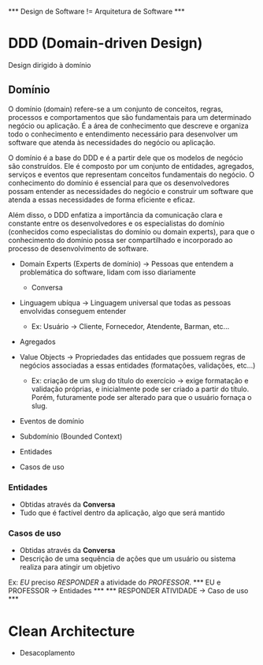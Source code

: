 ***  Design de Software != Arquitetura de Software ***

# DDD (Domain-driven Design)

Design dirigido à domínio

## Domínio
O domínio (domain) refere-se a um conjunto de conceitos, regras, processos e comportamentos que são fundamentais para um determinado negócio ou aplicação. É a área de conhecimento que descreve e organiza todo o conhecimento e entendimento necessário para desenvolver um software que atenda às necessidades do negócio ou aplicação.

O domínio é a base do DDD e é a partir dele que os modelos de negócio são construídos. Ele é composto por um conjunto de entidades, agregados, serviços e eventos que representam conceitos fundamentais do negócio. O conhecimento do domínio é essencial para que os desenvolvedores possam entender as necessidades do negócio e construir um software que atenda a essas necessidades de forma eficiente e eficaz.

Além disso, o DDD enfatiza a importância da comunicação clara e constante entre os desenvolvedores e os especialistas do domínio (conhecidos como especialistas do domínio ou domain experts), para que o conhecimento do domínio possa ser compartilhado e incorporado ao processo de desenvolvimento de software.

- Domain Experts (Experts de domínio) -> Pessoas que entendem a problemática do software, lidam com isso diariamente 
  - Conversa

- Linguagem ubíqua -> Linguagem universal que todas as pessoas envolvidas conseguem entender
  - Ex: Usuário -> Cliente, Fornecedor, Atendente, Barman, etc...

- Agregados

- Value Objects -> Propriedades das entidades que possuem regras de negócios associadas a essas entidades (formatações, validações, etc...)
  - Ex: criação de um slug do título do exercício -> exige formatação e validação próprias, e inicialmente pode ser criado a partir do título. 
      Porém, futuramente pode ser alterado para que o usuário fornaça o slug.

- Eventos de domínio
- Subdomínio (Bounded Context)
- Entidades
- Casos de uso

### Entidades
  - Obtidas através da **Conversa**
  - Tudo que é factível dentro da aplicação, algo que será mantido

### Casos de uso
  - Obtidas através da **Conversa**
  - Descrição de uma sequência de ações que um usuário ou sistema realiza para atingir um objetivo

  Ex: _EU_ preciso _RESPONDER_ a atividade do _PROFESSOR_.
  *** EU e PROFESSOR -> Entidades ***
  *** RESPONDER ATIVIDADE -> Caso de uso ***

# Clean Architecture
- Desacoplamento